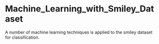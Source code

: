 # Machine_Learning_with_Smiley_Dataset
A number of machine learning techniques is applied to the smiley dataset for classification.
